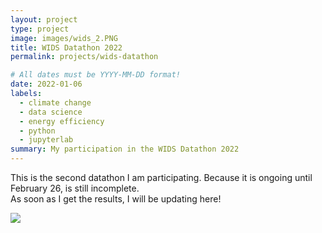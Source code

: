 ```yaml
---
layout: project
type: project
image: images/wids_2.PNG
title: WIDS Datathon 2022
permalink: projects/wids-datathon

# All dates must be YYYY-MM-DD format!
date: 2022-01-06
labels:
  - climate change
  - data science
  - energy efficiency
  - python
  - jupyterlab
summary: My participation in the WIDS Datathon 2022
---
```



This is the second datathon I am participating. Because it is ongoing until February 26, is still incomplete.  
As soon as I get the results, I will be updating here!

<img class="ui image" src="{{ site.baseurl }}/images/wids_2.PNG">

